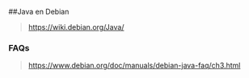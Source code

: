 
##Java en Debian
>https://wiki.debian.org/Java/

### FAQs 
>https://www.debian.org/doc/manuals/debian-java-faq/ch3.html
